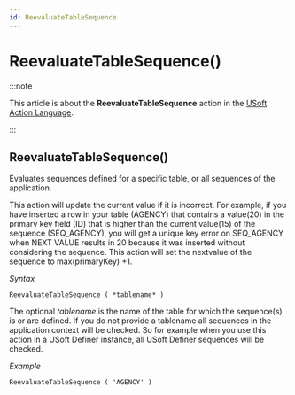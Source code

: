 ```yaml
---
id: ReevaluateTableSequence
---
```


# ReevaluateTableSequence()




:::note

This article is about the **ReevaluateTableSequence** action in the [USoft Action Language](/Task_flow/Action_Language_reference/USoft_Action_Language.md).

:::

## **ReevaluateTableSequence()**

Evaluates sequences defined for a specific table, or all sequences of the application. 

This action will update the current value if it is incorrect. For example, if you have inserted a row in your table (AGENCY) that contains a value(20) in the primary key field (ID) that is higher than the current value(15) of the sequence (SEQ_AGENCY), you will get a unique key error on SEQ_AGENCY when NEXT VALUE results in 20 because it was inserted without considering the sequence. This action will set the nextvalue of the sequence to max(primaryKey) +1.

*Syntax*

```
ReevaluateTableSequence ( *tablename* )
```

The optional *tablename* is the name of the table for which the sequence(s) is or are defined. If you do not provide a tablename all sequences in the application context will be checked. So for example when you use this action in a USoft Definer instance, all USoft Definer sequences will be checked.

*Example*

```
ReevaluateTableSequence ( 'AGENCY' )
```

 